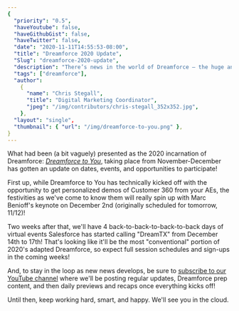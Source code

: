 ```yaml
---
{
  "priority": "0.5",
  "haveYoutube": false,
  "haveGithubGist": false,
  "haveTwitter": false,
  "date": "2020-11-11T14:55:53-08:00",
  "title": "Dreamforce 2020 Update",
  "Slug": "dreamforce-2020-update",
  "description": "There’s news in the world of Dreamforce — the huge annual celebration of all things Salesforce!",
  "tags": ["dreamforce"],
  "author":
    {
      "name": "Chris Stegall",
      "title": "Digital Marketing Coordinator",
      "jpeg": "/img/contributors/chris-stegall_352x352.jpg",
    },
  "layout": "single",
  "thumbnail": { "url": "/img/dreamforce-to-you.png" },
}
---
```


What had been (a bit vaguely) presented as the 2020 incarnation of Dreamforce: [_Dreamforce to You_](https://www.salesforce.com/dreamforce/), taking place from November-December has gotten an update on dates, events, and opportunities to participate!

First up, while Dreamforce to You has technically kicked off with the opportunity to get personalized demos of Customer 360 from your AEs, the festivities as we've come to know them will really spin up with Marc Benioff's keynote on December 2nd (originally scheduled for tomorrow, 11/12)!

Two weeks after that, we'll have 4 back-to-back-to-back-to-back days of virtual events Salesforce has started calling "DreamTX" from December 14th to 17th! That's looking like it'll be the most "conventional" portion of 2020's adapted Dreamforce, so expect full session schedules and sign-ups in the coming weeks!

And, to stay in the loop as new news develops, be sure to [subscribe to our YouTube channel](https://www.youtube.com/c/MkpartnersHQ/videos) where we'll be posting regular updates, Dreamforce prep content, and then daily previews and recaps once everything kicks off!

Until then, keep working hard, smart, and happy. We'll see you in the cloud.

